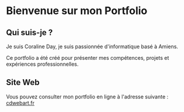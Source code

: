 # Bienvenue sur mon Portfolio

## Qui suis-je ?

Je suis Coraline Day, je suis passionnée d'informatique basé à Amiens.

Ce portfolio a été créé pour présenter mes compétences, projets et expériences professionnelles.

## Site Web

Vous pouvez consulter mon portfolio en ligne à l'adresse suivante : [cdwebart.fr](https://cdwebart.fr)
